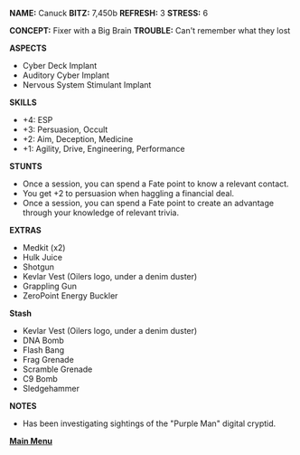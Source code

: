 **NAME:** Canuck
**BITZ:** 7,450b
**REFRESH:** 3
**STRESS:** 6

**CONCEPT:** Fixer with a Big Brain
**TROUBLE:** Can't remember what they lost

**ASPECTS** 
- Cyber Deck Implant
- Auditory Cyber Implant
- Nervous System Stimulant Implant

**SKILLS**
- +4: ESP
- +3: Persuasion, Occult
- +2: Aim, Deception, Medicine
- +1: Agility, Drive, Engineering, Performance

**STUNTS**
- Once a session, you can spend a Fate point to know a relevant contact.
- You get +2 to persuasion when haggling a financial deal.
- Once a session, you can spend a Fate point to create an advantage through your knowledge of relevant trivia.

**EXTRAS**
- Medkit (x2)
- Hulk Juice
- Shotgun
- Kevlar Vest (Oilers logo, under a denim duster)
- Grappling Gun 
- ZeroPoint Energy Buckler 

**Stash**
- Kevlar Vest (Oilers logo, under a denim duster)
- DNA Bomb 
- Flash Bang 
- Frag Grenade
- Scramble Grenade 
- C9 Bomb 
- Sledgehammer

**NOTES**
- Has been investigating sightings of the "Purple Man" digital cryptid.

 **[Main Menu](../README.md)**